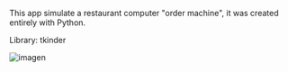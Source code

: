 This app simulate a restaurant computer "order machine", it was created entirely with Python.

Library: tkinder

![imagen](https://github.com/user-attachments/assets/59fa60a9-828c-43a4-a275-a109a6b60ba5)
